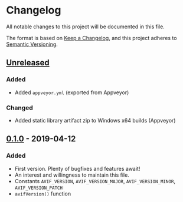 # Changelog
All notable changes to this project will be documented in this file.

The format is based on [Keep a Changelog](https://keepachangelog.com/en/1.0.0/),
and this project adheres to [Semantic Versioning](https://semver.org/spec/v2.0.0.html).

## [Unreleased]
### Added
- Added `appveyor.yml` (exported from Appveyor)

### Changed
- Added static library artifact zip to Windows x64 builds (Appveyor)

## [0.1.0] - 2019-04-12
### Added
- First version. Plenty of bugfixes and features await!
- An interest and willingness to maintain this file.
- Constants `AVIF_VERSION`, `AVIF_VERSION_MAJOR`, `AVIF_VERSION_MINOR`, `AVIF_VERSION_PATCH`
- `avifVersion()` function

[Unreleased]: https://github.com/joedrago/avif/compare/v0.1.0...HEAD
[0.1.0]: https://github.com/joedrago/avif/releases/tag/v0.1.0

